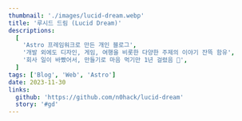 ```yaml
---
thumbnail: './images/lucid-dream.webp'
title: '루시드 드림 (Lucid Dream)'
descriptions:
  [
    'Astro 프레임워크로 만든 개인 블로그',
    '개발 외에도 디자인, 게임, 여행을 비롯한 다양한 주제의 이야기 잔뜩 함유',
    '회사 일이 바빴어서, 만들기로 마음 먹기만 1년 걸렸음 🤣',
  ]
tags: ['Blog', 'Web', 'Astro']
date: 2023-11-30
links:
  github: 'https://github.com/n0hack/lucid-dream'
  story: '#gd'
---
```

